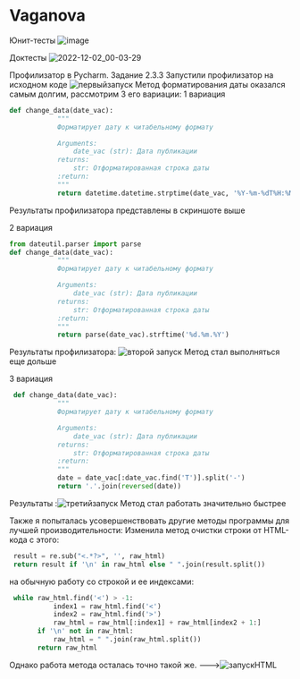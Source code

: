 # Vaganova
Юнит-тесты
![image](https://user-images.githubusercontent.com/97828035/205136913-3c31c19e-358c-4da8-a6b5-4c969f5e7d09.png)

Доктесты
![2022-12-02_00-03-29](https://user-images.githubusercontent.com/97828035/205138035-627002ef-ce98-4d58-a893-77c70b2990ec.png)


Профилизатор в Pycharm. Задание 2.3.3
Запустили профилизатор на исходном коде
![первыйзапуск](https://user-images.githubusercontent.com/97828035/206177281-8d94bec5-b915-4556-84e8-0bf140a42598.jpg)
Метод форматирования даты оказался самым долгим, рассмотрим 3 его вариации:
1 вариация
```py
def change_data(date_vac):
            """
            Форматирует дату к читабельному формату

            Arguments:
                date_vac (str): Дата публикации
            returns:
                str: Отформатированная строка даты
            :return:
            """
            return datetime.datetime.strptime(date_vac, '%Y-%m-%dT%H:%M:%S%z').strftime('%d.%m.%Y')
```
Результаты профилизатора представлены в скриншоте выше

2 вариация
```py
from dateutil.parser import parse
def change_data(date_vac):
            """
            Форматирует дату к читабельному формату

            Arguments:
                date_vac (str): Дата публикации
            returns:
                str: Отформатированная строка даты
            :return:
            """
            return parse(date_vac).strftime('%d.%m.%Y')
```            
Результаты профилизатора: ![второй запуск](https://user-images.githubusercontent.com/97828035/206178680-41e19e22-1195-490b-b28c-187b76754e03.jpg)
Метод стал выполняться еще дольше


3 вариация
```py
 def change_data(date_vac):
            """
            Форматирует дату к читабельному формату

            Arguments:
                date_vac (str): Дата публикации
            returns:
                str: Отформатированная строка даты
            :return:
            """
            date = date_vac[:date_vac.find('T')].split('-')
            return '.'.join(reversed(date))
```  
Результаты :![третийзапуск](https://user-images.githubusercontent.com/97828035/206179803-7585bd6d-945f-44aa-b5bf-0603ed3328e2.jpg)
Метод стал работать значительно быстрее



Также я попыталась усовершенствовать другие методы программы для лучшей производительности:
Изменила метод очистки строки от HTML-кода с этого:
```py
 result = re.sub("<.*?>", '', raw_html)
 return result if '\n' in raw_html else " ".join(result.split())
 ```
 на обычную работу со строкой и ее индексами:
 ```py
  while raw_html.find('<') > -1:
            index1 = raw_html.find('<')
            index2 = raw_html.find('>')
            raw_html = raw_html[:index1] + raw_html[index2 + 1:]
        if '\n' not in raw_html:
            raw_html = " ".join(raw_html.split())
        return raw_html
 ```
 Однако работа метода осталась точно такой же. --->![запускHTML](https://user-images.githubusercontent.com/97828035/206180515-2745f3f9-3817-4c6c-9fe2-302a2d8154fd.jpg)
